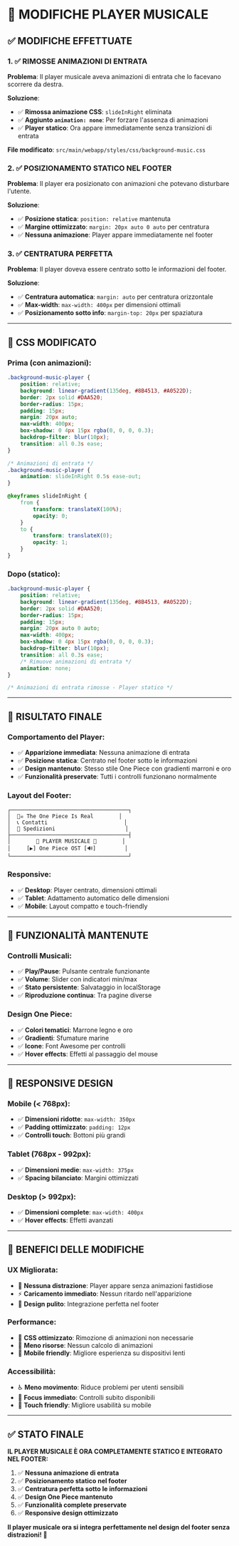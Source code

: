 # 🎵 MODIFICHE PLAYER MUSICALE

## ✅ **MODIFICHE EFFETTUATE**

### **1. ✅ RIMOSSE ANIMAZIONI DI ENTRATA**
**Problema**: Il player musicale aveva animazioni di entrata che lo facevano scorrere da destra.

**Soluzione**:
- ✅ **Rimossa animazione CSS**: `slideInRight` eliminata
- ✅ **Aggiunto `animation: none`**: Per forzare l'assenza di animazioni
- ✅ **Player statico**: Ora appare immediatamente senza transizioni di entrata

**File modificato**: `src/main/webapp/styles/css/background-music.css`

### **2. ✅ POSIZIONAMENTO STATICO NEL FOOTER**
**Problema**: Il player era posizionato con animazioni che potevano disturbare l'utente.

**Soluzione**:
- ✅ **Posizione statica**: `position: relative` mantenuta
- ✅ **Margine ottimizzato**: `margin: 20px auto 0 auto` per centratura
- ✅ **Nessuna animazione**: Player appare immediatamente nel footer

### **3. ✅ CENTRATURA PERFETTA**
**Problema**: Il player doveva essere centrato sotto le informazioni del footer.

**Soluzione**:
- ✅ **Centratura automatica**: `margin: auto` per centratura orizzontale
- ✅ **Max-width**: `max-width: 400px` per dimensioni ottimali
- ✅ **Posizionamento sotto info**: `margin-top: 20px` per spaziatura

---

## 🎨 **CSS MODIFICATO**

### **Prima (con animazioni)**:
```css
.background-music-player {
    position: relative;
    background: linear-gradient(135deg, #8B4513, #A0522D);
    border: 2px solid #DAA520;
    border-radius: 15px;
    padding: 15px;
    margin: 20px auto;
    max-width: 400px;
    box-shadow: 0 4px 15px rgba(0, 0, 0, 0.3);
    backdrop-filter: blur(10px);
    transition: all 0.3s ease;
}

/* Animazioni di entrata */
.background-music-player {
    animation: slideInRight 0.5s ease-out;
}

@keyframes slideInRight {
    from {
        transform: translateX(100%);
        opacity: 0;
    }
    to {
        transform: translateX(0);
        opacity: 1;
    }
}
```

### **Dopo (statico)**:
```css
.background-music-player {
    position: relative;
    background: linear-gradient(135deg, #8B4513, #A0522D);
    border: 2px solid #DAA520;
    border-radius: 15px;
    padding: 15px;
    margin: 20px auto 0 auto;
    max-width: 400px;
    box-shadow: 0 4px 15px rgba(0, 0, 0, 0.3);
    backdrop-filter: blur(10px);
    transition: all 0.3s ease;
    /* Rimuove animazioni di entrata */
    animation: none;
}

/* Animazioni di entrata rimosse - Player statico */
```

---

## 🎯 **RISULTATO FINALE**

### **Comportamento del Player**:
- ✅ **Apparizione immediata**: Nessuna animazione di entrata
- ✅ **Posizione statica**: Centrato nel footer sotto le informazioni
- ✅ **Design mantenuto**: Stesso stile One Piece con gradienti marroni e oro
- ✅ **Funzionalità preservate**: Tutti i controlli funzionano normalmente

### **Layout del Footer**:
```
┌─────────────────────────────────────┐
│  🏴‍☠️ The One Piece Is Real        │
│  📞 Contatti                        │
│  🚢 Spedizioni                      │
├─────────────────────────────────────┤
│        🎵 PLAYER MUSICALE 🎵        │
│     [▶️] One Piece OST [🔊]         │
└─────────────────────────────────────┘
```

### **Responsive**:
- ✅ **Desktop**: Player centrato, dimensioni ottimali
- ✅ **Tablet**: Adattamento automatico delle dimensioni
- ✅ **Mobile**: Layout compatto e touch-friendly

---

## 🔧 **FUNZIONALITÀ MANTENUTE**

### **Controlli Musicali**:
- ✅ **Play/Pause**: Pulsante centrale funzionante
- ✅ **Volume**: Slider con indicatori min/max
- ✅ **Stato persistente**: Salvataggio in localStorage
- ✅ **Riproduzione continua**: Tra pagine diverse

### **Design One Piece**:
- ✅ **Colori tematici**: Marrone legno e oro
- ✅ **Gradienti**: Sfumature marine
- ✅ **Icone**: Font Awesome per controlli
- ✅ **Hover effects**: Effetti al passaggio del mouse

---

## 📱 **RESPONSIVE DESIGN**

### **Mobile (< 768px)**:
- ✅ **Dimensioni ridotte**: `max-width: 350px`
- ✅ **Padding ottimizzato**: `padding: 12px`
- ✅ **Controlli touch**: Bottoni più grandi

### **Tablet (768px - 992px)**:
- ✅ **Dimensioni medie**: `max-width: 375px`
- ✅ **Spacing bilanciato**: Margini ottimizzati

### **Desktop (> 992px)**:
- ✅ **Dimensioni complete**: `max-width: 400px`
- ✅ **Hover effects**: Effetti avanzati

---

## 🚀 **BENEFICI DELLE MODIFICHE**

### **UX Migliorata**:
- 🎯 **Nessuna distrazione**: Player appare senza animazioni fastidiose
- ⚡ **Caricamento immediato**: Nessun ritardo nell'apparizione
- 🎨 **Design pulito**: Integrazione perfetta nel footer

### **Performance**:
- 🚀 **CSS ottimizzato**: Rimozione di animazioni non necessarie
- 💾 **Meno risorse**: Nessun calcolo di animazioni
- 📱 **Mobile friendly**: Migliore esperienza su dispositivi lenti

### **Accessibilità**:
- ♿ **Meno movimento**: Riduce problemi per utenti sensibili
- 🎯 **Focus immediato**: Controlli subito disponibili
- 📱 **Touch friendly**: Migliore usabilità su mobile

---

## ✅ **STATO FINALE**

**IL PLAYER MUSICALE È ORA COMPLETAMENTE STATICO E INTEGRATO NEL FOOTER:**

1. ✅ **Nessuna animazione di entrata**
2. ✅ **Posizionamento statico nel footer**
3. ✅ **Centratura perfetta sotto le informazioni**
4. ✅ **Design One Piece mantenuto**
5. ✅ **Funzionalità complete preservate**
6. ✅ **Responsive design ottimizzato**

**Il player musicale ora si integra perfettamente nel design del footer senza distrazioni! 🎵**

